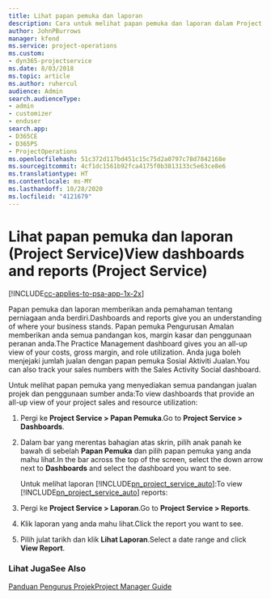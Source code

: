```yaml
---
title: Lihat papan pemuka dan laporan
description: Cara untuk melihat papan pemuka dan laporan dalam Project Service
author: JohnPBurrows
manager: kfend
ms.service: project-operations
ms.custom:
- dyn365-projectservice
ms.date: 8/03/2018
ms.topic: article
ms.author: ruhercul
audience: Admin
search.audienceType:
- admin
- customizer
- enduser
search.app:
- D365CE
- D365PS
- ProjectOperations
ms.openlocfilehash: 51c372d117bd451c15c75d2a0797c78d7842168e
ms.sourcegitcommit: 4cf1dc1561b92fca4175f0b3813133c5e63ce8e6
ms.translationtype: HT
ms.contentlocale: ms-MY
ms.lasthandoff: 10/28/2020
ms.locfileid: "4121679"
---
```

# <a name="view-dashboards-and-reports-project-service"></a><span data-ttu-id="240d3-103">Lihat papan pemuka dan laporan (Project Service)</span><span class="sxs-lookup"><span data-stu-id="240d3-103">View dashboards and reports (Project Service)</span></span>

[!INCLUDE[cc-applies-to-psa-app-1x-2x](../includes/cc-applies-to-psa-app-1x-2x.md)]

<span data-ttu-id="240d3-104">Papan pemuka dan laporan memberikan anda pemahaman tentang perniagaan anda berdiri.</span><span class="sxs-lookup"><span data-stu-id="240d3-104">Dashboards and reports give you an understanding of where your business stands.</span></span> <span data-ttu-id="240d3-105">Papan pemuka Pengurusan Amalan memberikan anda semua pandangan kos, margin kasar dan penggunaan peranan anda.</span><span class="sxs-lookup"><span data-stu-id="240d3-105">The Practice Management dashboard gives you an all-up view of your costs, gross margin, and role utilization.</span></span> <span data-ttu-id="240d3-106">Anda juga boleh menjejaki jumlah jualan dengan papan pemuka Sosial Aktiviti Jualan.</span><span class="sxs-lookup"><span data-stu-id="240d3-106">You can also track your sales numbers with the Sales Activity Social dashboard.</span></span>  
  
 <span data-ttu-id="240d3-107">Untuk melihat papan pemuka yang menyediakan semua pandangan jualan projek dan penggunaan sumber anda:</span><span class="sxs-lookup"><span data-stu-id="240d3-107">To view dashboards that provide an all-up view of your project sales and resource utilization:</span></span>  
  
1. <span data-ttu-id="240d3-108">Pergi ke **Project Service > Papan Pemuka**.</span><span class="sxs-lookup"><span data-stu-id="240d3-108">Go to **Project Service > Dashboards**.</span></span>  
  
2. <span data-ttu-id="240d3-109">Dalam bar yang merentas bahagian atas skrin, pilih anak panah ke bawah di sebelah **Papan Pemuka** dan pilih papan pemuka yang anda mahu lihat.</span><span class="sxs-lookup"><span data-stu-id="240d3-109">In the bar across the top of the screen, select the down arrow next to **Dashboards** and select the dashboard you want to see.</span></span>  
  
   <span data-ttu-id="240d3-110">Untuk melihat laporan [!INCLUDE[pn_project_service_auto](../includes/pn-project-service-auto.md)]:</span><span class="sxs-lookup"><span data-stu-id="240d3-110">To view [!INCLUDE[pn_project_service_auto](../includes/pn-project-service-auto.md)] reports:</span></span>  
  
3. <span data-ttu-id="240d3-111">Pergi ke **Project Service > Laporan**.</span><span class="sxs-lookup"><span data-stu-id="240d3-111">Go to **Project Service > Reports**.</span></span>  
  
4. <span data-ttu-id="240d3-112">Klik laporan yang anda mahu lihat.</span><span class="sxs-lookup"><span data-stu-id="240d3-112">Click the report you want to see.</span></span>  
  
5. <span data-ttu-id="240d3-113">Pilih julat tarikh dan klik **Lihat Laporan**.</span><span class="sxs-lookup"><span data-stu-id="240d3-113">Select a date range and click **View Report**.</span></span>  
  
### <a name="see-also"></a><span data-ttu-id="240d3-114">Lihat Juga</span><span class="sxs-lookup"><span data-stu-id="240d3-114">See Also</span></span>  
 [<span data-ttu-id="240d3-115">Panduan Pengurus Projek</span><span class="sxs-lookup"><span data-stu-id="240d3-115">Project Manager Guide</span></span>](../psa/project-manager-guide.md)
